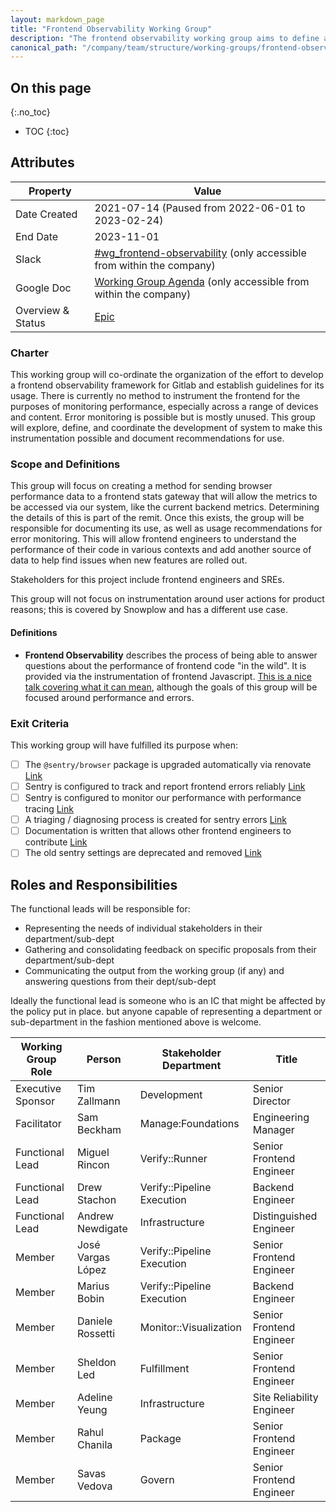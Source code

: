 ```yaml
---
layout: markdown_page
title: "Frontend Observability Working Group"
description: "The frontend observability working group aims to define and create a mechanism for frontend observability at GitLab"
canonical_path: "/company/team/structure/working-groups/frontend-observability/"
---
```


## On this page
{:.no_toc}

- TOC
{:toc}

## Attributes

| Property | Value |
|-|-|
| Date Created | 2021-07-14 (Paused from 2022-06-01 to 2023-02-24) |
| End Date | 2023-11-01 |
| Slack | [#wg_frontend-observability](https://gitlab.slack.com/archives/C0265BTH1EV) (only accessible from within the company) |
| Google Doc | [Working Group Agenda](https://docs.google.com/document/d/1GuW6_IyYgSTi6IFI2adc3lrOJTfVoATkF2maZ5lToqg) (only accessible from within the company) |
| Overview & Status | [Epic](https://gitlab.com/groups/gitlab-org/-/epics/6584) |

### Charter

This working group will co-ordinate the organization of the effort to develop a frontend observability framework for Gitlab and establish guidelines for its usage. There is currently no method to instrument the frontend for the purposes of monitoring performance, especially across a range of devices and content. Error monitoring is possible but is mostly unused. This group will explore, define, and coordinate the development of system to make this instrumentation possible and document recommendations for use.

### Scope and Definitions

This group will focus on creating a method for sending browser performance data to a frontend stats gateway that will allow the metrics to be accessed via our system, like the current backend metrics. Determining the details of this is part of the remit. Once this exists, the group will be responsible for documenting its use, as well as usage recommendations for error monitoring. This will allow frontend engineers to understand the performance of their code in various contexts and add another source of data to help find issues when new features are rolled out.

Stakeholders for this project include frontend engineers and SREs.

This group will not focus on instrumentation around user actions for product reasons; this is covered by Snowplow and has a different use case.

#### Definitions
* **Frontend Observability** describes the process of being able to answer questions about the performance of frontend code "in the wild". It is provided via the instrumentation of frontend Javascript. [This is a nice talk covering what it can mean](https://www.youtube.com/watch?v=VA0b6v9vaEM), although the goals of this group will be focused around performance and errors.

### Exit Criteria

This working group will have fulfilled its purpose when:

- [ ] The `@sentry/browser` package is upgraded automatically via renovate [Link](https://gitlab.com/gitlab-org/gitlab/-/issues/338816)
- [ ] Sentry is configured to track and report frontend errors reliably [Link](https://gitlab.com/gitlab-org/gitlab/-/issues/339331)
- [ ] Sentry is configured to monitor our performance with performance tracing [Link](https://gitlab.com/gitlab-org/gitlab/-/issues/339332)
- [ ] A triaging / diagnosing process is created for sentry errors [Link](https://gitlab.com/gitlab-org/gitlab/-/issues/339334)
- [ ] Documentation is written that allows other frontend engineers to contribute [Link](https://gitlab.com/gitlab-org/gitlab/-/issues/339335)
- [ ] The old sentry settings are deprecated and removed [Link](https://gitlab.com/gitlab-org/gitlab/-/issues/422407)

## Roles and Responsibilities

The functional leads will be responsible for:

* Representing the needs of individual stakeholders in their department/sub-dept
* Gathering and consolidating feedback on specific proposals from their department/sub-dept
* Communicating the output from the working group (if any) and answering questions from their dept/sub-dept

Ideally the functional lead is someone who is an IC that might be affected by the policy put in place. but anyone capable of representing a department or sub-department in the fashion mentioned above is welcome.

| Working Group Role | Person | Stakeholder Department | Title |
|-|-|-|-|
| Executive Sponsor | Tim Zallmann | Development | Senior Director |
| Facilitator | Sam Beckham | Manage:Foundations | Engineering Manager |
| Functional Lead | Miguel Rincon | Verify::Runner | Senior Frontend Engineer |
| Functional Lead | Drew Stachon | Verify::Pipeline Execution | Backend Engineer |
| Functional Lead | Andrew Newdigate | Infrastructure | Distinguished Engineer |
| Member | José Vargas López | Verify::Pipeline Execution | Senior Frontend Engineer |
| Member | Marius Bobin | Verify::Pipeline Execution | Backend Engineer |
| Member | Daniele Rossetti | Monitor::Visualization | Senior Frontend Engineer |
| Member | Sheldon Led | Fulfillment | Senior Frontend Engineer |
| Member | Adeline Yeung | Infrastructure | Site Reliability Engineer |
| Member | Rahul Chanila | Package | Senior Frontend Engineer |
| Member | Savas Vedova | Govern | Senior Frontend Engineer |
